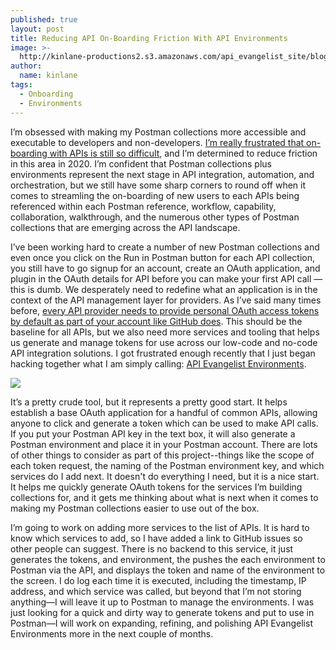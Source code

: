 ```yaml
---
published: true
layout: post
title: Reducing API On-Boarding Friction With API Environments
image: >-
  http://kinlane-productions2.s3.amazonaws.com/api_evangelist_site/blog/api_evangelist_environments_screenshots.png
author:
  name: kinlane
tags:
  - Onboarding
  - Environments
---
```

I’m obsessed with making my Postman collections more accessible and executable to developers and non-developers. [I’m really frustrated that on-boarding with APIs is still so difficult](http://apievangelist.com/2019/11/13/why-is-api-onboarding-and-authentication-still-so-hard/), and I’m determined to reduce friction in this area in 2020. I’m confident that Postman collections plus environments represent the next stage in API integration, automation, and orchestration, but we still have some sharp corners to round off when it comes to streamling the on-boarding of new users to each APIs being referenced within each Postman reference, workflow, capability, collaboration, walkthrough, and the numerous other types of Postman collections that are emerging across the API landscape. 

I’ve been working hard to create a number of new Postman collections and even once you click on the Run in Postman button for each API collection, you still have to go signup for an account, create an OAuth application, and plugin in the OAuth details for API before you can make your first API call — this is dumb. We desperately need to redefine what an application is in the context of the API management layer for providers. As I’ve said many times before, [every API provider needs to provide personal OAuth access tokens by default as part of your account like GitHub does](http://apievangelist.com/2019/10/04/personal-api-tokens-for-all-apis-please/). This should be the baseline for all APIs, but we also need more services and tooling that helps us generate and manage tokens for use across our low-code and no-code API integration solutions. I got frustrated enough recently that I just began hacking together what I am simply calling: [API Evangelist Environments](https://environments.apievangelist.com).

[![](http://kinlane-productions2.s3.amazonaws.com/api_evangelist_site/blog/api_evangelist_environments_screenshots.png)](https://environments.apievangelist.com)

It’s a pretty crude tool, but it represents a pretty good start. It helps establish a base OAuth application for a handful of common APIs, allowing anyone to click and generate a token which can be used to make API calls. If you put your Postman API key in the text box, it will also generate a Postman environment and place it in your Postman account. There are lots of other things to consider as part of this project--things like the scope of each token request, the naming of the Postman environment key, and which services do I add next. It doesn't do everything I need, but it is a nice start. It helps me quickly generate OAuth tokens for the services I’m building collections for, and it gets me thinking about what is next when it comes to making my Postman collections easier to use out of the box.

I’m going to work on adding more services to the list of APIs. It is hard to know which services to add, so I have added a link to GitHub issues so other people can suggest. There is no backend to this service, it just generates the tokens, and environment, the pushes the each environment to Postman via the API, and displays the token and name of the environment to the screen. I do log each time it is executed, including the timestamp, IP address, and which service was called, but beyond that I’m not storing anything—I will leave it up to Postman to manage the environments. I was just looking for a quick and dirty way to generate tokens and put to use in Postman—I will work on expanding, refining, and polishing API Evangelist Environments more in the next couple of months.